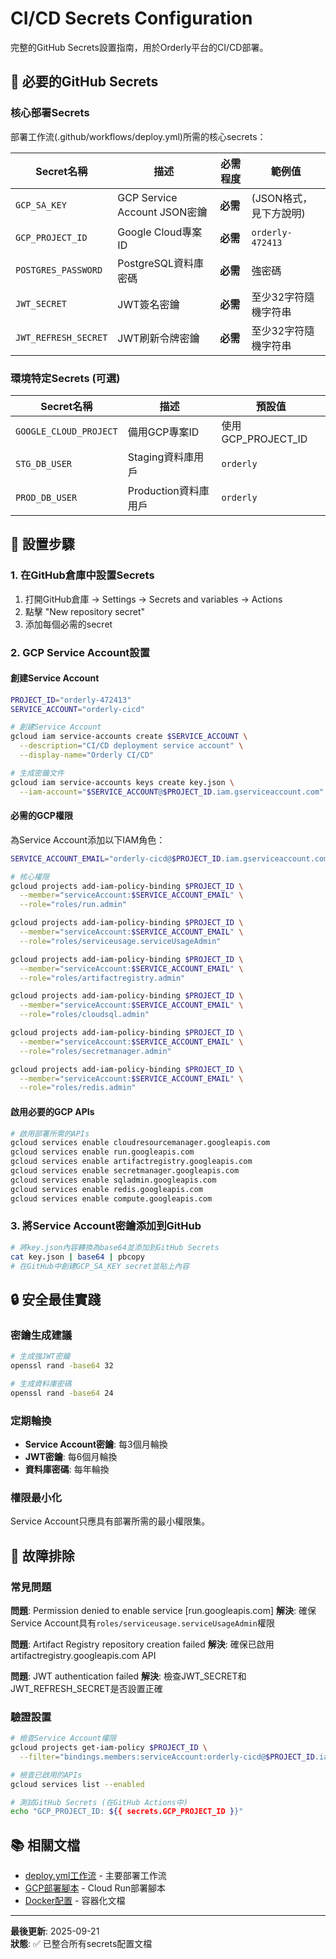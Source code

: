# CI/CD Secrets Configuration

完整的GitHub Secrets設置指南，用於Orderly平台的CI/CD部署。

## 🔑 必要的GitHub Secrets

### 核心部署Secrets

部署工作流(.github/workflows/deploy.yml)所需的核心secrets：

| Secret名稱           | 描述                         | 必需程度 | 範例值                 |
| -------------------- | ---------------------------- | -------- | ---------------------- |
| `GCP_SA_KEY`         | GCP Service Account JSON密鑰 | **必需** | (JSON格式，見下方說明) |
| `GCP_PROJECT_ID`     | Google Cloud專案ID           | **必需** | `orderly-472413`       |
| `POSTGRES_PASSWORD`  | PostgreSQL資料庫密碼         | **必需** | 強密碼                 |
| `JWT_SECRET`         | JWT簽名密鑰                  | **必需** | 至少32字符隨機字符串   |
| `JWT_REFRESH_SECRET` | JWT刷新令牌密鑰              | **必需** | 至少32字符隨機字符串   |

### 環境特定Secrets (可選)

| Secret名稱             | 描述                 | 預設值             |
| ---------------------- | -------------------- | ------------------ |
| `GOOGLE_CLOUD_PROJECT` | 備用GCP專案ID        | 使用GCP_PROJECT_ID |
| `STG_DB_USER`          | Staging資料庫用戶    | `orderly`          |
| `PROD_DB_USER`         | Production資料庫用戶 | `orderly`          |

## 🚀 設置步驟

### 1. 在GitHub倉庫中設置Secrets

1. 打開GitHub倉庫 → Settings → Secrets and variables → Actions
2. 點擊 "New repository secret"
3. 添加每個必需的secret

### 2. GCP Service Account設置

#### 創建Service Account

```bash
PROJECT_ID="orderly-472413"
SERVICE_ACCOUNT="orderly-cicd"

# 創建Service Account
gcloud iam service-accounts create $SERVICE_ACCOUNT \
  --description="CI/CD deployment service account" \
  --display-name="Orderly CI/CD"

# 生成密鑰文件
gcloud iam service-accounts keys create key.json \
  --iam-account="$SERVICE_ACCOUNT@$PROJECT_ID.iam.gserviceaccount.com"
```

#### 必需的GCP權限

為Service Account添加以下IAM角色：

```bash
SERVICE_ACCOUNT_EMAIL="orderly-cicd@$PROJECT_ID.iam.gserviceaccount.com"

# 核心權限
gcloud projects add-iam-policy-binding $PROJECT_ID \
  --member="serviceAccount:$SERVICE_ACCOUNT_EMAIL" \
  --role="roles/run.admin"

gcloud projects add-iam-policy-binding $PROJECT_ID \
  --member="serviceAccount:$SERVICE_ACCOUNT_EMAIL" \
  --role="roles/serviceusage.serviceUsageAdmin"

gcloud projects add-iam-policy-binding $PROJECT_ID \
  --member="serviceAccount:$SERVICE_ACCOUNT_EMAIL" \
  --role="roles/artifactregistry.admin"

gcloud projects add-iam-policy-binding $PROJECT_ID \
  --member="serviceAccount:$SERVICE_ACCOUNT_EMAIL" \
  --role="roles/cloudsql.admin"

gcloud projects add-iam-policy-binding $PROJECT_ID \
  --member="serviceAccount:$SERVICE_ACCOUNT_EMAIL" \
  --role="roles/secretmanager.admin"

gcloud projects add-iam-policy-binding $PROJECT_ID \
  --member="serviceAccount:$SERVICE_ACCOUNT_EMAIL" \
  --role="roles/redis.admin"
```

#### 啟用必要的GCP APIs

```bash
# 啟用部署所需的APIs
gcloud services enable cloudresourcemanager.googleapis.com
gcloud services enable run.googleapis.com
gcloud services enable artifactregistry.googleapis.com
gcloud services enable secretmanager.googleapis.com
gcloud services enable sqladmin.googleapis.com
gcloud services enable redis.googleapis.com
gcloud services enable compute.googleapis.com
```

### 3. 將Service Account密鑰添加到GitHub

```bash
# 將key.json內容轉換為base64並添加到GitHub Secrets
cat key.json | base64 | pbcopy
# 在GitHub中創建GCP_SA_KEY secret並貼上內容
```

## 🔒 安全最佳實踐

### 密鑰生成建議

```bash
# 生成強JWT密鑰
openssl rand -base64 32

# 生成資料庫密碼
openssl rand -base64 24
```

### 定期輪換

- **Service Account密鑰**: 每3個月輪換
- **JWT密鑰**: 每6個月輪換
- **資料庫密碼**: 每年輪換

### 權限最小化

Service Account只應具有部署所需的最小權限集。

## 🚨 故障排除

### 常見問題

**問題**: Permission denied to enable service [run.googleapis.com]
**解決**: 確保Service Account具有`roles/serviceusage.serviceUsageAdmin`權限

**問題**: Artifact Registry repository creation failed
**解決**: 確保已啟用artifactregistry.googleapis.com API

**問題**: JWT authentication failed
**解決**: 檢查JWT_SECRET和JWT_REFRESH_SECRET是否設置正確

### 驗證設置

```bash
# 檢查Service Account權限
gcloud projects get-iam-policy $PROJECT_ID \
  --filter="bindings.members:serviceAccount:orderly-cicd@$PROJECT_ID.iam.gserviceaccount.com"

# 檢查已啟用的APIs
gcloud services list --enabled

# 測試GitHub Secrets (在GitHub Actions中)
echo "GCP_PROJECT_ID: ${{ secrets.GCP_PROJECT_ID }}"
```

## 📚 相關文檔

- [deploy.yml工作流](.github/workflows/deploy.yml) - 主要部署工作流
- [GCP部署腳本](scripts/deploy-cloud-run.sh) - Cloud Run部署腳本
- [Docker配置](docs/docker-containerization-summary.md) - 容器化文檔

---

**最後更新**: 2025-09-21  
**狀態**: ✅ 已整合所有secrets配置文檔
